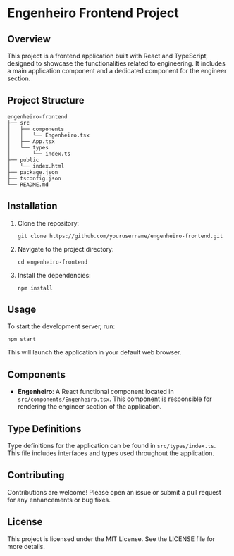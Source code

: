 # Engenheiro Frontend Project

## Overview
This project is a frontend application built with React and TypeScript, designed to showcase the functionalities related to engineering. It includes a main application component and a dedicated component for the engineer section.

## Project Structure
```
engenheiro-frontend
├── src
│   ├── components
│   │   └── Engenheiro.tsx
│   ├── App.tsx
│   └── types
│       └── index.ts
├── public
│   └── index.html
├── package.json
├── tsconfig.json
└── README.md
```

## Installation

1. Clone the repository:
   ```
   git clone https://github.com/yourusername/engenheiro-frontend.git
   ```

2. Navigate to the project directory:
   ```
   cd engenheiro-frontend
   ```

3. Install the dependencies:
   ```
   npm install
   ```

## Usage

To start the development server, run:
```
npm start
```

This will launch the application in your default web browser.

## Components

- **Engenheiro**: A React functional component located in `src/components/Engenheiro.tsx`. This component is responsible for rendering the engineer section of the application.

## Type Definitions

Type definitions for the application can be found in `src/types/index.ts`. This file includes interfaces and types used throughout the application.

## Contributing

Contributions are welcome! Please open an issue or submit a pull request for any enhancements or bug fixes.

## License

This project is licensed under the MIT License. See the LICENSE file for more details.